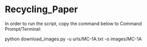 # Recycling_Paper

In order to run the script, copy the command below to Command Prompt/Terminal:

python download_images.py -u urls/MC-1A.txt -o images/MC-1A
